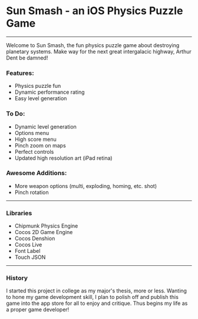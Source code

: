 # Sun Smash - an iOS Physics Puzzle Game
-------------------------------

Welcome to Sun Smash, the fun physics puzzle game about destroying planetary systems. Make way for the next great intergalacic highway, Arthur Dent be damned!

### Features:

* Physics puzzle fun
* Dynamic performance rating
* Easy level generation

### To Do:

* Dynamic level generation
* Options menu
* High score menu
* Pinch zoom on maps
* Perfect controls
* Updated high resolution art (iPad retina)

### Awesome Additions:

* More weapon options (multi, exploding, homing, etc. shot)
* Pinch rotation

-------------------------------

### Libraries

* Chipmunk Physics Engine
* Cocos 2D Game Engine
* Cocos Denshion
* Cocos Live
* Font Label
* Touch JSON

-------------------------------

### History

I started this project in college as my major's thesis, more or less. Wanting to hone my game development skill, I plan to polish off and publish this game into the app store for all to enjoy and critique. Thus begins my life as a proper game developer!